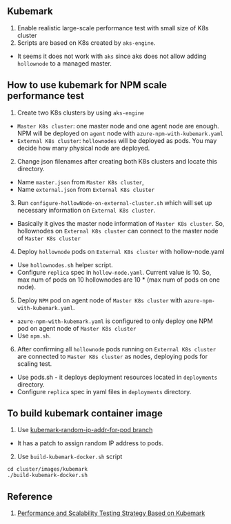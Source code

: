 ## Kubemark
1. Enable realistic large-scale performance test with small size of K8s cluster
2. Scripts are based on K8s created by `aks-engine`.
* It seems it does not work with `aks` since aks does not allow adding `hollownode` to a managed master.


## How to use kubemark for NPM scale performance test
1. Create two K8s clusters by using `aks-engine`
* `Master K8s cluster`: one master node and one agent node are enough. NPM will be deployed on `agent` node with `azure-npm-with-kubemark.yaml`
* `External K8s cluster`: `hollownodes` will be deployed as pods. You may decide how many physical node are deployed.

2. Change json filenames after creating both K8s clusters and locate this directory.
* Name `master.json` from `Master K8s cluster`, 
* Name `external.json` from  `External K8s cluster`

3. Run `configure-hollowNode-on-external-cluster.sh` which will set up necessary information on `External K8s cluster`.
* Basically it gives the master node information of `Master K8s cluster`. So, hollownodes on `External K8s cluster` can connect to the master node of `Master K8s cluster`

4. Deploy `hollownode` pods on `External K8s cluster` with hollow-node.yaml
* Use `hollownodes.sh` helper script.
* Configure `replica` spec in `hollow-node.yaml`. Current value is 10. So, max num of pods on 10 hollownodes are 10 * (max num of pods on one node).

5. Deploy `NPM` pod on agent node of `Master K8s cluster` with `azure-npm-with-kubemark.yaml`.
* `azure-npm-with-kubemark.yaml` is configured to only deploy one NPM pod on agent node of `Master K8s cluster`
* Use `npm.sh`.


6. After confirming all `hollownode` pods running on `External K8s cluster` are connected to `Master K8s cluster` as nodes, deploying pods for scaling test.
* Use pods.sh - it deploys deployment resources located in `deployments` directory.
* Configure `replica` spec in yaml files in `deployments` directory.


## To build kubemark container image
1. Use [kubemark-random-ip-addr-for-pod branch](https://github.com/JungukCho/kubernetes/tree/kubemark-random-ip-addr-for-pod)
* It has a patch to assign random IP address to pods.
2. Use `build-kubemark-docker.sh` script
```shell
cd cluster/images/kubemark
./build-kubemark-docker.sh
```


## Reference
1. [Performance and Scalability Testing Strategy Based on Kubemark](https://ieeexplore.ieee.org/document/8725658)

